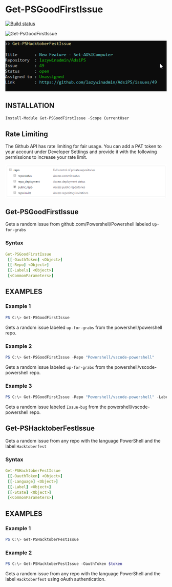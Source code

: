 # Get-PSGoodFirstIssue

[![Build status](https://ci.appveyor.com/api/projects/status/3n4785ixqkyvubae/branch/master?svg=true)](https://ci.appveyor.com/project/tomlarse/get-psgoodfirstissue/branch/master)


![Get-PsGoodFirstIssue](docs/media/result.png)

![Get-PsHacktoberFestIssue](docs/media/Get-PsHacktoberFestIssue.png)


## INSTALLATION
```powershell
Install-Module Get-PSGoodFirstIssue -Scope CurrentUser
```

## Rate Limiting
The Github API has rate limiting for fair usage. You can add a PAT token to your account under Developer Settings and provide it with the following permissions to increase your rate limit.

![PATToken](docs/media/PATToken.png)

## Get-PSGoodFirstIssue

Gets a random issue from github.com/Powershell/Powershell labeled `Up-for-grabs`

### Syntax
```yaml
Get-PSGoodFirstIssue
 [[-OauthToken] <Object>]
 [[-Repo] <Object>]
 [[-Labels] <Object>]
 [<CommonParameters>]
```

## EXAMPLES

### Example 1
```powershell
PS C:\> Get-PSGoodFirstIssue
```

Gets a random issue labeled `up-for-grabs` from the powershell/powershell repo.

### Example 2
```powershell
PS C:\> Get-PSGoodFirstIssue -Repo "Powershell/vscode-powershell"
```

Gets a random issue labeled `up-for-grabs` from the powershell/vscode-powershell repo.

### Example 3
```powershell
PS C:\> Get-PSGoodFirstIssue -Repo "Powershell/vscode-powershell" -Labels "Issue-bug"
```

Gets a random issue labeled `Issue-bug` from the powershell/vscode-powershell repo.

## Get-PSHacktoberFestIssue

Gets a random issue from any repo with the language PowerShell and the label `Hacktoberfest`

### Syntax
```yaml
Get-PSHacktoberFestIssue
 [[-OauthToken] <Object>]
 [[-Language] <Object>]
 [[-Label] <Object>]
 [[-State] <Object>]
 [<CommonParameters>]
```

## EXAMPLES

### Example 1
```powershell
PS C:\> Get-PSHacktoberFestIssue
```

### Example 2
```powershell
PS C:\> Get-PSHacktoberFestIssue -OauthToken $token
```

Gets a random issue from any repo with the language PowerShell and the label `Hacktoberfest` using oAuth authentication.

